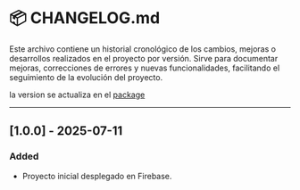# 📦 CHANGELOG.md

Este archivo contiene un historial cronológico de los cambios, mejoras o desarrollos realizados en el proyecto por versión. 
Sirve para documentar mejoras, correcciones de errores y nuevas funcionalidades, facilitando el seguimiento de la evolución del proyecto.

la version se actualiza en el [package](package.json)

---

## [1.0.0] - 2025-07-11
### Added
- Proyecto inicial desplegado en Firebase.

